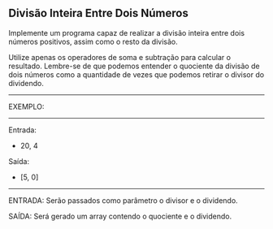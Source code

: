 ## Divisão Inteira Entre Dois Números

Implemente um programa capaz de realizar a divisão inteira entre dois números positivos, assim como o resto da divisão.

Utilize apenas os operadores de soma e subtração para calcular o resultado. Lembre-se de que podemos entender o quociente da divisão de dois números como a quantidade de vezes que podemos retirar o divisor do dividendo.

---

EXEMPLO:

---

Entrada:

-  20, 4

Saída:

-  [5, 0]

---

ENTRADA: Serão passados como parâmetro o divisor e o dividendo.

SAÍDA: Será gerado um array contendo o quociente e o dividendo.
